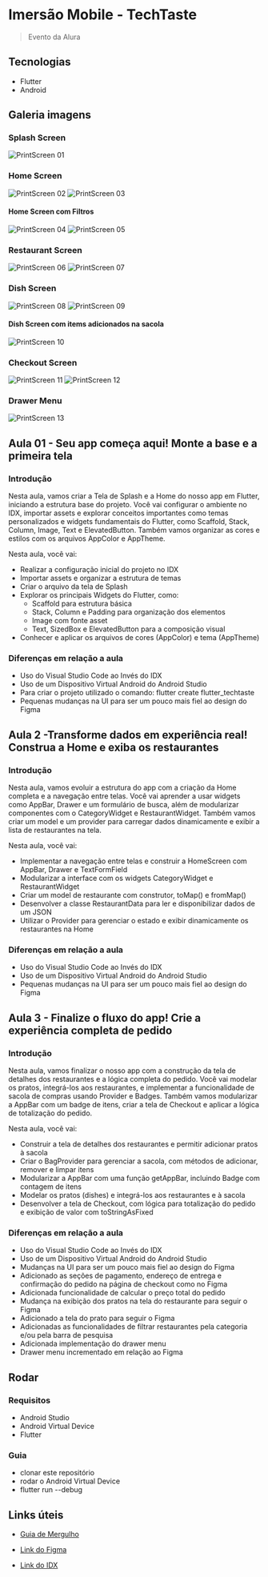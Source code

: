 # Imersão Mobile - TechTaste

> Evento da Alura

## Tecnologias

- Flutter
- Android

## Galeria imagens

### Splash Screen

![PrintScreen 01](/files/printscreen-01.png)

### Home Screen

![PrintScreen 02](/files/printscreen-02.png)
![PrintScreen 03](/files/printscreen-03.png)

#### Home Screen com Filtros

![PrintScreen 04](/files/printscreen-04.png)
![PrintScreen 05](/files/printscreen-05.png)

### Restaurant Screen

![PrintScreen 06](/files/printscreen-06.png)
![PrintScreen 07](/files/printscreen-07.png)

### Dish Screen

![PrintScreen 08](/files/printscreen-08.png)
![PrintScreen 09](/files/printscreen-09.png)

#### Dish Screen com items adicionados na sacola

![PrintScreen 10](/files/printscreen-10.png)

### Checkout Screen

![PrintScreen 11](/files/printscreen-11.png)
![PrintScreen 12](/files/printscreen-12.png)

### Drawer Menu

![PrintScreen 13](/files/printscreen-13.png)

## Aula 01 - Seu app começa aqui! Monte a base e a primeira tela

### Introdução

Nesta aula, vamos criar a Tela de Splash e a Home do nosso app em Flutter, iniciando a estrutura base do projeto. Você vai configurar o ambiente no IDX, importar assets e explorar conceitos importantes como temas personalizados e widgets fundamentais do Flutter, como Scaffold, Stack, Column, Image, Text e ElevatedButton. Também vamos organizar as cores e estilos com os arquivos AppColor e AppTheme.

Nesta aula, você vai:

- Realizar a configuração inicial do projeto no IDX
- Importar assets e organizar a estrutura de temas
- Criar o arquivo da tela de Splash
- Explorar os principais Widgets do Flutter, como:
  - Scaffold para estrutura básica
  - Stack, Column e Padding para organização dos elementos
  - Image com fonte asset
  - Text, SizedBox e ElevatedButton para a composição visual
- Conhecer e aplicar os arquivos de cores (AppColor) e tema (AppTheme)

### Diferenças em relação a aula

- Uso do Visual Studio Code ao Invés do IDX
- Uso de um Dispositivo Virtual Android do Android Studio
- Para criar o projeto utilizado o comando: flutter create flutter_techtaste
- Pequenas mudanças na UI para ser um pouco mais fiel ao design do Figma

## Aula 2 -Transforme dados em experiência real! Construa a Home e exiba os restaurantes

### Introdução

Nesta aula, vamos evoluir a estrutura do app com a criação da Home completa e a navegação entre telas. Você vai aprender a usar widgets como AppBar, Drawer e um formulário de busca, além de modularizar componentes com o CategoryWidget e RestaurantWidget. Também vamos criar um model e um provider para carregar dados dinamicamente e exibir a lista de restaurantes na tela.

Nesta aula, você vai:

- Implementar a navegação entre telas e construir a HomeScreen com AppBar, Drawer e TextFormField
- Modularizar a interface com os widgets CategoryWidget e RestaurantWidget
- Criar um model de restaurante com construtor, toMap() e fromMap()
- Desenvolver a classe RestaurantData para ler e disponibilizar dados de um JSON
- Utilizar o Provider para gerenciar o estado e exibir dinamicamente os restaurantes na Home

### Diferenças em relação a aula

- Uso do Visual Studio Code ao Invés do IDX
- Uso de um Dispositivo Virtual Android do Android Studio
- Pequenas mudanças na UI para ser um pouco mais fiel ao design do Figma

## Aula 3 - Finalize o fluxo do app! Crie a experiência completa de pedido

### Introdução

Nesta aula, vamos finalizar o nosso app com a construção da tela de detalhes dos restaurantes e a lógica completa do pedido. Você vai modelar os pratos, integrá-los aos restaurantes, e implementar a funcionalidade de sacola de compras usando Provider e Badges. Também vamos modularizar a AppBar com um badge de itens, criar a tela de Checkout e aplicar a lógica de totalização do pedido.

Nesta aula, você vai:

- Construir a tela de detalhes dos restaurantes e permitir adicionar pratos à sacola
- Criar o BagProvider para gerenciar a sacola, com métodos de adicionar, remover e limpar itens
- Modularizar a AppBar com uma função getAppBar, incluindo Badge com contagem de itens
- Modelar os pratos (dishes) e integrá-los aos restaurantes e à sacola
- Desenvolver a tela de Checkout, com lógica para totalização do pedido e exibição de valor com toStringAsFixed

### Diferenças em relação a aula

- Uso do Visual Studio Code ao Invés do IDX
- Uso de um Dispositivo Virtual Android do Android Studio
- Mudanças na UI para ser um pouco mais fiel ao design do Figma
- Adicionado as seções de pagamento, endereço de entrega e confirmação do pedido na página de checkout como no Figma
- Adicionada funcionalidade de calcular o preço total do pedido
- Mudança na exibição dos pratos na tela do restaurante para seguir o Figma
- Adicionado a tela do prato para seguir o Figma
- Adicionadas as funcionalidades de filtrar restaurantes pela categoria e/ou pela barra de pesquisa
- Adicionada implementação do drawer menu
- Drawer menu incrementado em relação ao Figma

## Rodar

### Requisitos

- Android Studio
- Android Virtual Device
- Flutter

### Guia

- clonar este repositório
- rodar o Android Virtual Device
- flutter run --debug

## Links úteis

- [Guia de Mergulho](https://grupoalura.notion.site/Imers-o-Mobile-Guia-de-Mergulho-1ba379bdd09b80e3ac18c8512f31530d)

- [Link do Figma](https://www.figma.com/design/hpAZtmQmPPbdZK9SETFU43/TechTaste-%7C-Imers%C3%A3o--Copy-?node-id=7-47&p=f&t=3xQrLNE0XxJyiPBN-0)

- [Link do IDX](https://idx.google.com/)
